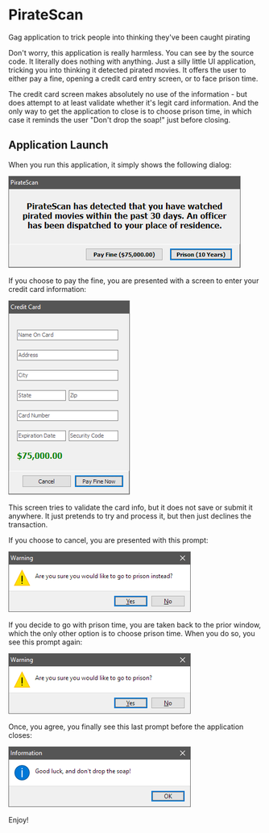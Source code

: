 # PirateScan
 Gag application to trick people into thinking they've been caught pirating

Don't worry, this application is really harmless. You can see by the source code. It literally does nothing with anything. Just a silly little UI application, tricking you into thinking it detected pirated movies. It offers the user to either pay a fine, opening a credit card entry screen, or to face prison time. 

The credit card screen makes absolutely no use of the information - but does attempt to at least validate whether it's legit card information. And the only way to get the application to close is to choose prison time, in which case it reminds the user "Don't drop the soap!" just before closing.

## Application Launch

When you run this application, it simply shows the following dialog:

![alt text](/Img/ssMain.png)

If you choose to pay the fine, you are presented with a screen to enter your credit card information:

![alt text](/Img/ssCard.png)

This screen tries to validate the card info, but it does not save or submit it anywhere. It just pretends to try and process it, but then just declines the transaction.

If you choose to cancel, you are presented with this prompt:

![alt text](/Img/ssCardCancel.png)

If you decide to go with prison time, you are taken back to the prior window, which the only other option is to choose prison time. When you do so, you see this prompt again:

![alt text](/Img/ssPrison.png)

Once, you agree, you finally see this last prompt before the application closes:

![alt text](/Img/ssSoap.png)

Enjoy!